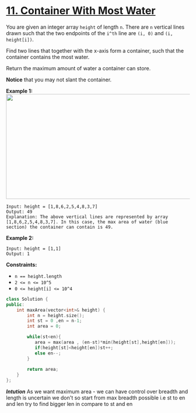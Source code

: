 # [11. Container With Most Water](https://leetcode.com/problems/container-with-most-water/description/)

You are given an integer array `height` of length `n`. There are `n` vertical lines drawn such that the two endpoints of the `i^th` line are `(i, 0)` and `(i, height[i])`.

Find two lines that together with the x-axis form a container, such that the container contains the most water.

Return the maximum amount of water a container can store.

**Notice**  that you may not slant the container.

**Example 1:** 
<img alt="" src="https://s3-lc-upload.s3.amazonaws.com/uploads/2018/07/17/question_11.jpg" style="width: 600px; height: 287px;">

```
Input: height = [1,8,6,2,5,4,8,3,7]
Output: 49
Explanation: The above vertical lines are represented by array [1,8,6,2,5,4,8,3,7]. In this case, the max area of water (blue section) the container can contain is 49.
```

**Example 2:** 

```
Input: height = [1,1]
Output: 1
```

**Constraints:** 

- `n == height.length`
- `2 <= n <= 10^5`
- `0 <= height[i] <= 10^4`  

```cpp
class Solution {
public:
    int maxArea(vector<int>& height) {
        int n = height.size();
        int st = 0 ,en = n-1;
        int area = 0;

        while(st<en){
           area = max(area , (en-st)*min(height[st],height[en]));
           if(height[st]<height[en])st++;
           else en--;
        }  
        
        return area;
    }
};

```  


***Intution***
As we want maximum area - we can have control over breadth and length is uncertain we don't so start from max breadth possible i.e st to en and len try to find bigger len in compare to st and en 

